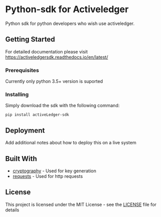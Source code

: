 # Python-sdk for Activeledger

Python sdk for python developers who wish use activeledger.

## Getting Started

For detailed documentation please visit https://activeledgersdk.readthedocs.io/en/latest/

### Prerequisites

Currently only python 3.5+ version is suported


### Installing

Simply download the sdk with the following command:

```
pip install activeLedger-sdk
```

## Deployment

Add additional notes about how to deploy this on a live system

## Built With

* [cryptography](https://github.com/pyca/cryptography) - Used for key generation
* [requests](https://github.com/requests/requests) - Used for http requests

## License

This project is licensed under the MIT License - see the [LICENSE](LICENSE) file for details

